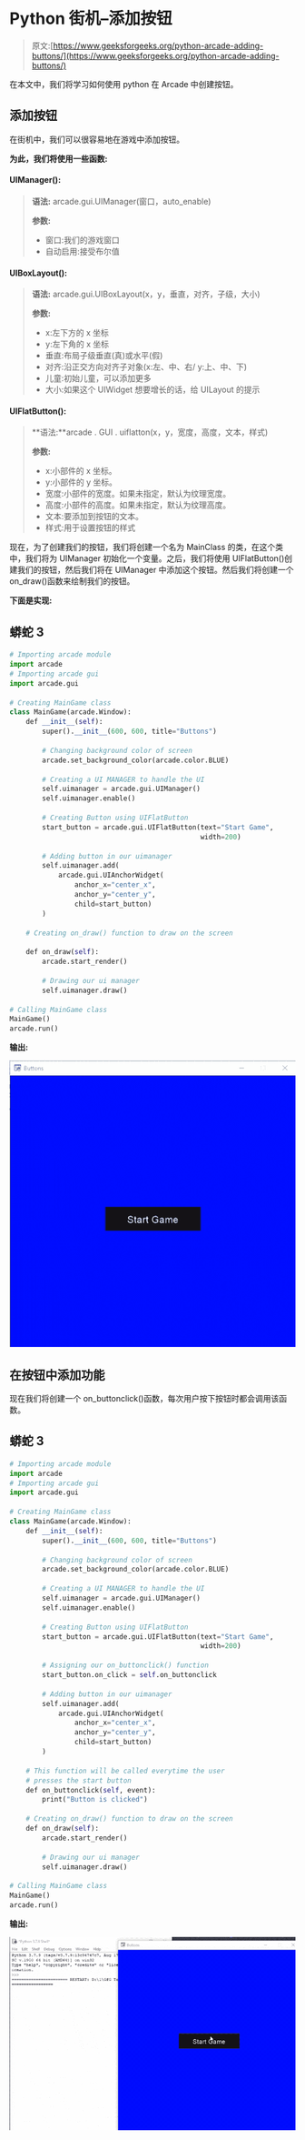 # Python 街机–添加按钮

> 原文:[https://www.geeksforgeeks.org/python-arcade-adding-buttons/](https://www.geeksforgeeks.org/python-arcade-adding-buttons/)

在本文中，我们将学习如何使用 python 在 Arcade 中创建按钮。

## 添加按钮

在街机中，我们可以很容易地在游戏中添加按钮。

**为此，我们将使用一些函数:**

#### UIManager():

> **语法:** arcade.gui.UIManager(窗口，auto_enable)
> 
> **参数:**
> 
> *   窗口:我们的游戏窗口
> *   自动启用:接受布尔值

#### UIBoxLayout():

> **语法:** arcade.gui.UIBoxLayout(x，y，垂直，对齐，子级，大小)
> 
> **参数:**
> 
> *   x:左下方的 x 坐标
> *   y:左下角的 x 坐标
> *   垂直:布局子级垂直(真)或水平(假)
> *   对齐:沿正交方向对齐子对象(x:左、中、右/ y:上、中、下)
> *   儿童:初始儿童，可以添加更多
> *   大小:如果这个 UIWidget 想要增长的话，给 UILayout 的提示

#### UIFlatButton():

> **语法:**arcade . GUI . uiflatton(x，y，宽度，高度，文本，样式)
> 
> **参数:**
> 
> *   x:小部件的 x 坐标。
> *   y:小部件的 y 坐标。
> *   宽度:小部件的宽度。如果未指定，默认为纹理宽度。
> *   高度:小部件的高度。如果未指定，默认为纹理高度。
> *   文本:要添加到按钮的文本。
> *   样式:用于设置按钮的样式

现在，为了创建我们的按钮，我们将创建一个名为 MainClass 的类，在这个类中，我们将为 UIManager 初始化一个变量。之后，我们将使用 UIFlatButton()创建我们的按钮，然后我们将在 UIManager 中添加这个按钮。然后我们将创建一个 on_draw()函数来绘制我们的按钮。

**下面是实现:**

## 蟒蛇 3

```py
# Importing arcade module
import arcade
# Importing arcade gui
import arcade.gui

# Creating MainGame class
class MainGame(arcade.Window):
    def __init__(self):
        super().__init__(600, 600, title="Buttons")

        # Changing background color of screen
        arcade.set_background_color(arcade.color.BLUE)

        # Creating a UI MANAGER to handle the UI
        self.uimanager = arcade.gui.UIManager()
        self.uimanager.enable()

        # Creating Button using UIFlatButton
        start_button = arcade.gui.UIFlatButton(text="Start Game",
                                               width=200)

        # Adding button in our uimanager
        self.uimanager.add(
            arcade.gui.UIAnchorWidget(
                anchor_x="center_x",
                anchor_y="center_y",
                child=start_button)
        )

    # Creating on_draw() function to draw on the screen

    def on_draw(self):
        arcade.start_render()

        # Drawing our ui manager
        self.uimanager.draw()

# Calling MainGame class
MainGame()
arcade.run()
```

**输出:**

![](img/0dce79c3a167d98f92839674ab6c3618.png)

## 在按钮中添加功能

现在我们将创建一个 on_buttonclick()函数，每次用户按下按钮时都会调用该函数。

## 蟒蛇 3

```py
# Importing arcade module
import arcade
# Importing arcade gui
import arcade.gui

# Creating MainGame class
class MainGame(arcade.Window):
    def __init__(self):
        super().__init__(600, 600, title="Buttons")

        # Changing background color of screen
        arcade.set_background_color(arcade.color.BLUE)

        # Creating a UI MANAGER to handle the UI
        self.uimanager = arcade.gui.UIManager()
        self.uimanager.enable()

        # Creating Button using UIFlatButton
        start_button = arcade.gui.UIFlatButton(text="Start Game",
                                               width=200)

        # Assigning our on_buttonclick() function
        start_button.on_click = self.on_buttonclick

        # Adding button in our uimanager
        self.uimanager.add(
            arcade.gui.UIAnchorWidget(
                anchor_x="center_x",
                anchor_y="center_y",
                child=start_button)
        )

    # This function will be called everytime the user
    # presses the start button
    def on_buttonclick(self, event):
        print("Button is clicked")

    # Creating on_draw() function to draw on the screen
    def on_draw(self):
        arcade.start_render()

        # Drawing our ui manager
        self.uimanager.draw()

# Calling MainGame class
MainGame()
arcade.run()
```

**输出:**

![](img/994de85fc575d56312ae8482d08dc5a2.png)